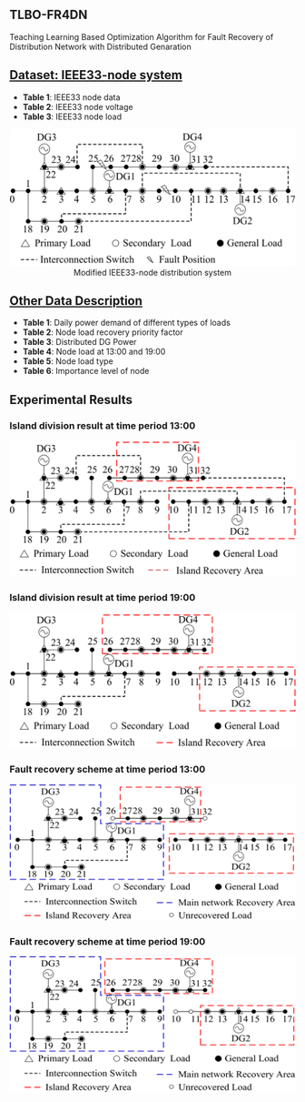 ## TLBO-FR4DN
Teaching Learning Based Optimization Algorithm for Fault Recovery of Distribution Network with Distributed Genaration

## [Dataset: IEEE33-node system](IEEE33-node-system.md)
- **Table 1**: IEEE33 node data
- **Table 2**: IEEE33 node voltage
- **Table 3**: IEEE33 node load

<div align=center><img width="513" height="240" src="images/modified IEEE33-node system.png"/> <br> Modified IEEE33-node distribution system</div>  

## [Other Data Description](other-data-description.md)
- **Table 1**: Daily power demand of different types of loads
- **Table 2**: Node load recovery priority factor
- **Table 3**: Distributed DG Power
- **Table 4**: Node load at 13:00 and 19:00
- **Table 5**: Node load type
- **Table 6**: Importance level of node

## Experimental Results
### Island division result at time period 13:00 
<div align=center><img width="513" height="240" src="images/island division at 13.png"/></div>  

### Island division result at time period 19:00 
<div align=center><img width="513" height="240" src="images/island division at 19.png"/></div>  

### Fault recovery scheme at time period 13:00 
<div align=center><img width="513" height="240" src="images/recovery echeme at 13.png"/></div>  

### Fault recovery scheme at time period 19:00 
<div align=center><img width="513" height="240" src="images/recovery echeme at 19.png"/></div>  
